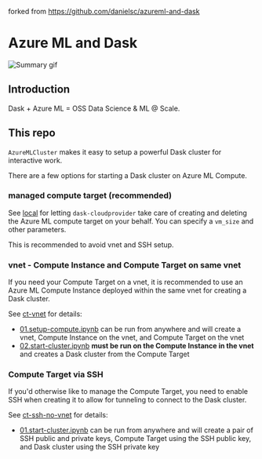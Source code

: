 forked from https://github.com/danielsc/azureml-and-dask

# Azure ML and Dask

![Summary gif](media/describe.gif)

## Introduction

Dask + Azure ML = OSS Data Science & ML @ Scale.

## This repo

`AzureMLCluster` makes it easy to setup a powerful Dask cluster for interactive work. 

There are a few options for starting a Dask cluster on Azure ML Compute.

### managed compute target (recommended)

See [local](local) for letting `dask-cloudprovider` take care of creating and deleting the Azure ML compute target on your behalf. You can specify a `vm_size` and other parameters.

This is recommended to avoid vnet and SSH setup.

### vnet - Compute Instance and Compute Target on same vnet 

If you need your Compute Target on a vnet, it is recommended to use an Azure ML Compute Instance deployed within the same vnet for creating a Dask cluster. 

See [ct-vnet](ci-vnet) for details:

- [01.setup-compute.ipynb](ci-vnet01.setup-compute.ipynb) can be run from anywhere and will create a vnet, Compute Instance on the vnet, and Compute Target on the vnet
- [02.start-cluster.ipynb](ci-vnet/02.start-cluster.ipynb) **must be run on the Compute Instance in the vnet** and creates a Dask cluster from the Compute Target

### Compute Target via SSH

If you'd otherwise like to manage the Compute Target, you need to enable SSH when creating it to allow for tunneling to connect to the Dask cluster.

See [ct-ssh-no-vnet](ct-ssh-no-vnet) for details:

- [01.start-cluster.ipynb](ct-ssh-no-vnet/01.start-cluster.ipynb) can be run from anywhere and will create a pair of SSH public and private keys, Compute Target using the SSH public key, and Dask cluster using the SSH private key
